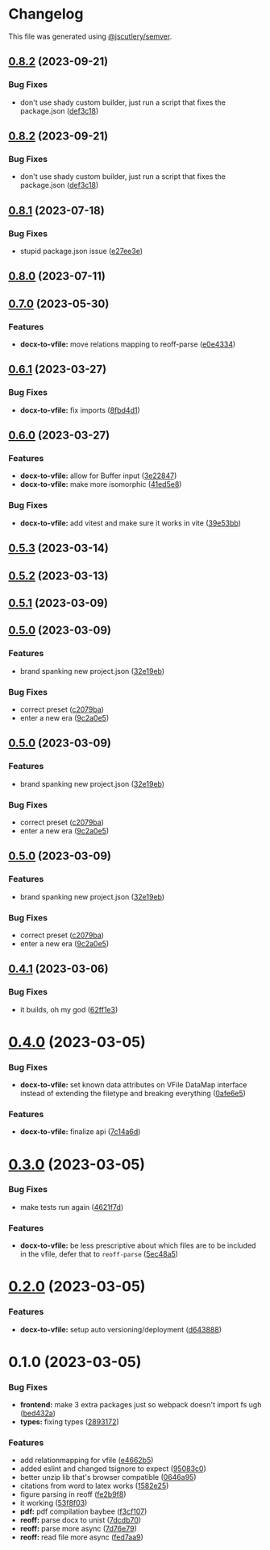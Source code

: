 # Changelog

This file was generated using [@jscutlery/semver](https://github.com/jscutlery/semver).

## [0.8.2](https://github.com/TrialAndErrorOrg/parsers/compare/docx-to-vfile-0.8.1...docx-to-vfile-0.8.2) (2023-09-21)


### Bug Fixes

* don't use shady custom builder, just run a script that fixes the package.json ([def3c18](https://github.com/TrialAndErrorOrg/parsers/commit/def3c1844ae0a0d547de2b0a01689a302b58ab61))

## [0.8.2](https://github.com/TrialAndErrorOrg/parsers/compare/docx-to-vfile-0.8.1...docx-to-vfile-0.8.2) (2023-09-21)


### Bug Fixes

* don't use shady custom builder, just run a script that fixes the package.json ([def3c18](https://github.com/TrialAndErrorOrg/parsers/commit/def3c1844ae0a0d547de2b0a01689a302b58ab61))

## [0.8.1](https://github.com/TrialAndErrorOrg/parsers/compare/docx-to-vfile-0.8.0...docx-to-vfile-0.8.1) (2023-07-18)


### Bug Fixes

* stupid package.json issue ([e27ee3e](https://github.com/TrialAndErrorOrg/parsers/commit/e27ee3ed91619e8adb0de6ed96af99da0ec79198))

## [0.8.0](https://github.com/TrialAndErrorOrg/parsers/compare/docx-to-vfile-0.7.0...docx-to-vfile-0.8.0) (2023-07-11)

## [0.7.0](https://github.com/TrialAndErrorOrg/parsers/compare/docx-to-vfile-0.6.1...docx-to-vfile-0.7.0) (2023-05-30)


### Features

* **docx-to-vfile:** move relations mapping to reoff-parse ([e0e4334](https://github.com/TrialAndErrorOrg/parsers/commit/e0e43345fcba201be8d3bc52615dbf422c2c6f64))

## [0.6.1](https://github.com/TrialAndErrorOrg/parsers/compare/docx-to-vfile-0.6.0...docx-to-vfile-0.6.1) (2023-03-27)


### Bug Fixes

* **docx-to-vfile:** fix imports ([8fbd4d1](https://github.com/TrialAndErrorOrg/parsers/commit/8fbd4d19fe0eedd8f22514e7da6e86e54453cca9))

## [0.6.0](https://github.com/TrialAndErrorOrg/parsers/compare/docx-to-vfile-0.5.3...docx-to-vfile-0.6.0) (2023-03-27)


### Features

* **docx-to-vfile:** allow for Buffer input ([3e22847](https://github.com/TrialAndErrorOrg/parsers/commit/3e22847ddde6a3a129f846149d2148462e90cd40))
* **docx-to-vfile:** make more isomorphic ([41ed5e8](https://github.com/TrialAndErrorOrg/parsers/commit/41ed5e8f89bfe1b2e58ef6573ec5ae530fda9645))


### Bug Fixes

* **docx-to-vfile:** add vitest and make sure it works in vite ([39e53bb](https://github.com/TrialAndErrorOrg/parsers/commit/39e53bb4129e4c005798cb03322ab380290de41c))

## [0.5.3](https://github.com/TrialAndErrorOrg/parsers/compare/docx-to-vfile-0.5.2...docx-to-vfile-0.5.3) (2023-03-14)

## [0.5.2](https://github.com/TrialAndErrorOrg/parsers/compare/docx-to-vfile-0.5.1...docx-to-vfile-0.5.2) (2023-03-13)

## [0.5.1](https://github.com/TrialAndErrorOrg/parsers/compare/docx-to-vfile-0.5.0...docx-to-vfile-0.5.1) (2023-03-09)

## [0.5.0](https://github.com/TrialAndErrorOrg/parsers/compare/docx-to-vfile-0.4.1...docx-to-vfile-0.5.0) (2023-03-09)


### Features

* brand spanking new project.json ([32e19eb](https://github.com/TrialAndErrorOrg/parsers/commit/32e19ebf3f71c80336f637297d8f4db274d098bf))


### Bug Fixes

* correct preset ([c2079ba](https://github.com/TrialAndErrorOrg/parsers/commit/c2079ba3a0121a5c3a2b9017a3d53214953b2c98))
* enter a new era ([9c2a0e5](https://github.com/TrialAndErrorOrg/parsers/commit/9c2a0e505472c43d384f3cc78543ad90877b7c3d))

## [0.5.0](https://github.com/TrialAndErrorOrg/parsers/compare/docx-to-vfile-0.4.1...docx-to-vfile-0.5.0) (2023-03-09)


### Features

* brand spanking new project.json ([32e19eb](https://github.com/TrialAndErrorOrg/parsers/commit/32e19ebf3f71c80336f637297d8f4db274d098bf))


### Bug Fixes

* correct preset ([c2079ba](https://github.com/TrialAndErrorOrg/parsers/commit/c2079ba3a0121a5c3a2b9017a3d53214953b2c98))
* enter a new era ([9c2a0e5](https://github.com/TrialAndErrorOrg/parsers/commit/9c2a0e505472c43d384f3cc78543ad90877b7c3d))

## [0.5.0](https://github.com/TrialAndErrorOrg/parsers/compare/docx-to-vfile-0.4.1...docx-to-vfile-0.5.0) (2023-03-09)


### Features

* brand spanking new project.json ([32e19eb](https://github.com/TrialAndErrorOrg/parsers/commit/32e19ebf3f71c80336f637297d8f4db274d098bf))


### Bug Fixes

* correct preset ([c2079ba](https://github.com/TrialAndErrorOrg/parsers/commit/c2079ba3a0121a5c3a2b9017a3d53214953b2c98))
* enter a new era ([9c2a0e5](https://github.com/TrialAndErrorOrg/parsers/commit/9c2a0e505472c43d384f3cc78543ad90877b7c3d))

## [0.4.1](https://github.com/TrialAndErrorOrg/parsers/compare/docx-to-vfile-0.4.0...docx-to-vfile-0.4.1) (2023-03-06)


### Bug Fixes

* it builds, oh my god ([62ff1e3](https://github.com/TrialAndErrorOrg/parsers/commit/62ff1e37c3c778b56e7f889cc33fbd5c6aa522fd))



# [0.4.0](https://github.com/TrialAndErrorOrg/parsers/compare/docx-to-vfile-0.3.0...docx-to-vfile-0.4.0) (2023-03-05)


### Bug Fixes

* **docx-to-vfile:** set known data attributes on VFile DataMap interface instead of extending the filetype and breaking everything ([0afe6e5](https://github.com/TrialAndErrorOrg/parsers/commit/0afe6e5c51f6374856a1267e6895717998e72330))


### Features

* **docx-to-vfile:** finalize api ([7c14a6d](https://github.com/TrialAndErrorOrg/parsers/commit/7c14a6db76322c1e380f043b5742fa2abf289a0d))



# [0.3.0](https://github.com/TrialAndErrorOrg/parsers/compare/docx-to-vfile-0.2.0...docx-to-vfile-0.3.0) (2023-03-05)


### Bug Fixes

* make tests run again ([4621f7d](https://github.com/TrialAndErrorOrg/parsers/commit/4621f7df2454b9a4220d2eabcf6a3dbf8f61cae8))


### Features

* **docx-to-vfile:** be less prescriptive about which files are to be included in the vfile, defer that to `reoff-parse` ([5ec48a5](https://github.com/TrialAndErrorOrg/parsers/commit/5ec48a5e51a0c83dd24b65847950138a46049307))



# [0.2.0](https://github.com/TrialAndErrorOrg/parsers/compare/docx-to-vfile-0.1.0...docx-to-vfile-0.2.0) (2023-03-05)


### Features

* **docx-to-vfile:** setup auto versioning/deployment ([d643888](https://github.com/TrialAndErrorOrg/parsers/commit/d64388820517b4a584a7e34f7fce93c590ecc5de))



# 0.1.0 (2023-03-05)


### Bug Fixes

* **frontend:** make 3 extra packages just so webpack doesn't import fs ugh ([bed432a](https://github.com/TrialAndErrorOrg/parsers/commit/bed432acf70a7950d981fff2a5bce4a98a4440ff))
* **types:** fixing types ([2893172](https://github.com/TrialAndErrorOrg/parsers/commit/2893172ccf37ad1d12a35fea3ef61700bd24dafb))


### Features

* add relationmapping for vfile ([e4662b5](https://github.com/TrialAndErrorOrg/parsers/commit/e4662b5d38337ea06d97763ab32d0fd88ac95bad))
* added eslint and changed tsignore to expect ([95083c0](https://github.com/TrialAndErrorOrg/parsers/commit/95083c07fc19aeb3a4dc2fa0ecbb2597a86c11fa))
* better unzip lib that's browser compatible ([0646a95](https://github.com/TrialAndErrorOrg/parsers/commit/0646a95d32f7128dad3275b98892305136480bf6))
* citations from word to latex works ([1582e25](https://github.com/TrialAndErrorOrg/parsers/commit/1582e2553843505e3ddc2355676e0702418bbfdc))
* figure parsing in reoff ([fe2b9f8](https://github.com/TrialAndErrorOrg/parsers/commit/fe2b9f8e9eb1fb2421e3272dcc60fe2b871f2392))
* it working ([53f8f03](https://github.com/TrialAndErrorOrg/parsers/commit/53f8f038f89a6e64a64600b3e6cb8deb1717cda7))
* **pdf:** pdf compilation baybee ([f3cf107](https://github.com/TrialAndErrorOrg/parsers/commit/f3cf107193e3e015da3dc950736aa38e5803b5cd))
* **reoff:** parse docx to unist ([7dcdb70](https://github.com/TrialAndErrorOrg/parsers/commit/7dcdb7016a639e8af4eaeb25eaa3ff9927d21952))
* **reoff:** parse more async ([7d76e79](https://github.com/TrialAndErrorOrg/parsers/commit/7d76e7971401c5e89f742730dda3f4f780e3e093))
* **reoff:** read file more async ([fed7aa9](https://github.com/TrialAndErrorOrg/parsers/commit/fed7aa97af458404b04d805250ad5bfc348ee52c))
